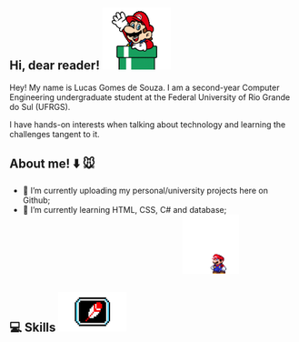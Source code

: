 ## Hi, dear reader! ![olá](mariodown.gif)
Hey! My name is Lucas Gomes de Souza. I am a second-year Computer Engineering undergraduate student at the Federal University of Rio Grande do Sul (UFRGS).

I have hands-on interests when talking about technology and learning the challenges tangent to it.

## About me! :arrow_down: :mouse: 
- 🔭 I’m currently uploading my personal/university projects here on Github;     
- 🌱 I’m currently learning HTML, CSS, C# and database; <div style="text-align: right; padding-right: 100px;"><img src="mario.gif" width="100">
</div>
  
## :computer: Skills <img src="https://github.com/lucasgdesouza/lucasgdesouza/raw/main/skills.gif" width="120" height="70">


